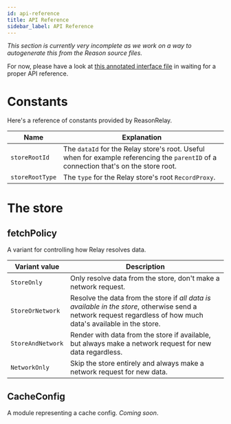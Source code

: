 ```yaml
---
id: api-reference
title: API Reference
sidebar_label: API Reference
---
```


_This section is currently very incomplete as we work on a way to autogenerate this from the Reason source files._

For now, please have a look at [this annotated interface file](https://github.com/zth/reason-relay/blob/master/packages/reason-relay/src/ReasonRelay.rei) in waiting for a proper API reference.

# Constants

Here's a reference of constants provided by ReasonRelay.

| Name            | Explanation                                                                                                                           |
| --------------- | ------------------------------------------------------------------------------------------------------------------------------------- |
| `storeRootId`   | The `dataId` for the Relay store's root. Useful when for example referencing the `parentID` of a connection that's on the store root. |
| `storeRootType` | The `type` for the Relay store's root `RecordProxy`.                                                                                  |

# The store

## fetchPolicy

A variant for controlling how Relay resolves data.

| Variant value     | Description                                                                                                                                                     |
| ----------------- | --------------------------------------------------------------------------------------------------------------------------------------------------------------- |
| `StoreOnly`       | Only resolve data from the store, don't make a network request.                                                                                                 |
| `StoreOrNetwork`  | Resolve the data from the store if _all data is available in the store_, otherwise send a network request regardless of how much data's available in the store. |
| `StoreAndNetwork` | Render with data from the store if available, but always make a network request for new data regardless.                                                        |
| `NetworkOnly`     | Skip the store entirely and always make a network request for new data.                                                                                         |

## CacheConfig

A module representing a cache config. _Coming soon_.
